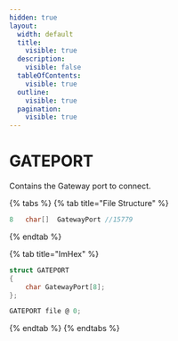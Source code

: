 ```yaml
---
hidden: true
layout:
  width: default
  title:
    visible: true
  description:
    visible: false
  tableOfContents:
    visible: true
  outline:
    visible: true
  pagination:
    visible: true
---
```


# GATEPORT

Contains the Gateway port to connect.

{% tabs %}
{% tab title="File Structure" %}
```csharp
8   char[]  GatewayPort //15779
```
{% endtab %}

{% tab title="ImHex" %}
```c
struct GATEPORT
{
    char GatewayPort[8];
};

GATEPORT file @ 0;
```
{% endtab %}
{% endtabs %}
